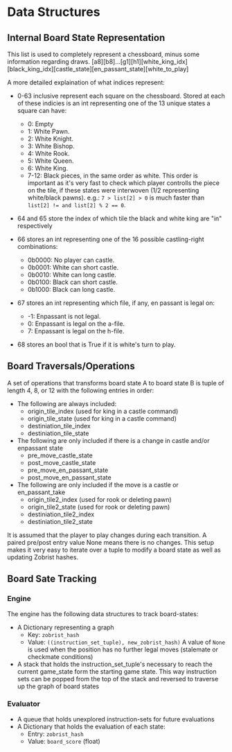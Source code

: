 # Data Structures
## Internal Board State Representation
This list is used to completely represent a chessboard, minus some information regarding draws.
[a8][b8]...[g1][h1][white_king_idx][black_king_idx][castle_state][en_passant_state][white_to_play]

A more detailed explaination of what indices represent:
* 0-63 inclusive represent each square on the chessboard. Stored at each of these indicies is an int representing one of the 13 unique states a square can have:
    * 0: Empty
    * 1: White Pawn.
    * 2: White Knight.
    * 3: White Bishop.
    * 4: White Rook.
    * 5: White Queen.
    * 6: White King.
    * 7-12: Black pieces, in the same order as white.
    This order is important as it's very fast to check which player controlls the piece on the tile, if these states were interwoven (1/2 representing white/black pawns). e.g.: ```7 > list[2] > 0``` is much faster than ```list[2] != and list[2] % 2 == 0```.

* 64 and 65 store the index of which tile the black and white king are "in" respectively

* 66 stores an int representing one of the 16 possible castling-right combinations:
    * 0b0000: No player can castle.
    * 0b0001: White can short castle.
    * 0b0010: White can long castle.
    * 0b0100: Black can short castle.
    * 0b1000: Black can long castle.

* 67 stores an int representing which file, if any, en passant is legal on:
    * -1: Enpassant is not legal.
    * 0: Enpassant is legal on the a-file.
    * 7: Enpassant is legal on the h-file.

* 68 stores an bool that is True if it is white's turn to play.


## Board Traversals/Operations
A set of operations that transforms board state A to board state B is tuple of length 4, 8, or 12 with the following entries in order:
* The following are always included:
    * origin_tile_index (used for king in a castle command)
    * origin_tile_state (used for king in a castle command)
    * destiniation_tile_index
    * destiniation_tile_state
* The following are only included if there is a change in castle and/or enpassant state
    * pre_move_castle_state
    * post_move_castle_state
    * pre_move_en_passant_state
    * post_move_en_passant_state
* The following are only included if the move is a castle or en_passant_take
    * origin_tile2_index (used for rook or deleting pawn)
    * origin_tile2_state (used for rook or deleting pawn)
    * destiniation_tile2_index
    * destiniation_tile2_state

It is assumed that the player to play changes during each transition.
A paired pre/post entry value None means there is no changes.
This setup makes it very easy to iterate over a tuple to modify a board state as well as updating Zobrist hashes.

## Board Sate Tracking
### Engine
The engine has the following data structures to track board-states:
* A Dictionary representing a graph
    * Key: ```zobrist_hash```
    * Value: ```((instruction_set_tuple), new_zobrist_hash)```
    A value of ```None``` is used when the position has no further legal moves (stalemate or checkmate conditions)
* A stack that holds the instruction_set_tuple's necessary to reach the current game_state form the starting game state. This way instruction sets can be popped from the top of the stack and reversed to traverse up the graph of board states

### Evaluator
* A queue that holds unexplored instruction-sets for future evaluations
* A Dictionary that holds the evaluation of each state:
    * Entry: ```zobrist_hash```
    * Value: ```board_score``` (float)